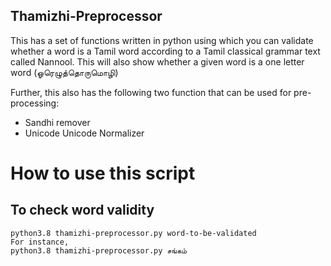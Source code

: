 ## Thamizhi-Preprocessor  

This has a set of functions written in python using which you can validate whether a word is a Tamil word according to a Tamil classical grammar text called Nannool. This will also show whether a given word is a one letter word (ஓரெழுத்தொருமொழி) 

Further, this also has the following two function that can be used for pre-processing:
- Sandhi remover
- Unicode Unicode Normalizer

# How to use this script

## To check word validity
```
python3.8 thamizhi-preprocessor.py word-to-be-validated
For instance,
python3.8 thamizhi-preprocessor.py சங்கம்
```
